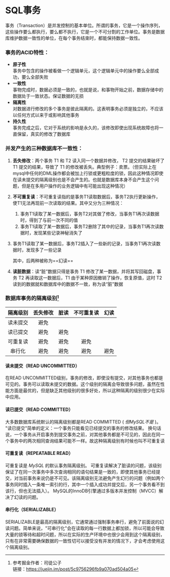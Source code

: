 # SQL事务

事务（Transaction）是并发控制的基本单位。所谓的事务，它是一个操作序列，这些操作要么都执行，要么都不执行，它是一个不可分割的工作单位。事务是数据库维护数据一致性的单位，在每个事务结束时，都能保持数据一致性。

### 事务的ACID特性：

- **原子性**  
    事务中包含的操作被看做一个逻辑单元，这个逻辑单元中的操作要么全部成功，要么全部失败
- **一致性**  
    事物完成时，数据必须是一致的，也就是说，和事物开始之前，数据存储中的数据处于一致状态。保证数据的无损
- **隔离性**  
    对数据进行修改的多个事务是彼此隔离的。这表明事务必须是独立的，不应该以任何方式以来于或影响其他事务
- **持久性**  
    事务完成之后，它对于系统的影响是永久的，该修改即使出现系统故障也将一直保留，真实的修改了数据库

### 并发产生的三种数据库不一致性：

1. **丢失修改**：两个事务 T1 和 T2 读入同一个数据并修改， T2 提交的结果破坏了 T1 提交的结果，导致了 T1 的修改被丢失。典型例子：卖票。（但实际上在mysql中任何的DML操作都会被加上行锁或更粗粒度的锁，因此这种情况即使在读未提交的隔离级别也是不会产生的。也就是数据库本身不会产生这个问题，但是在多用户操作的业务逻辑中有可能出现这种情况）
2. **不可重复读**：不可重复读指的是事务T1读取数据后，事务T2执行更新操作，使T1无法再现前一次读取的结果。其中又分为三种情况：
    
    1. 事务T1读取了某一数据后，事务T2对其做了修改，当事务T1再次读数据时，得到了与前一次不同的值
    2. 事务T1读取了某一数据后，事务T2删除了其中的记录，当事务T1再次读数据时，发现某些记录神秘消失了
3. 事务T1读取了某一数据后，事务T2插入了一些新的记录，当事务T1再次读数据时，发现多了一些记录
    
    其中，后两种被称为==幻读==
    
1. **读脏数据**：读“脏”数据只得是事务 T1 修改了某一数据，并将其写回磁盘，事务 T2 再读取这一数据后，T1 由于某种原因撤销了操作，恢复原值，这时 T2 读到的数据就和数据库中的数据不一致，称为读“脏”数据

### 数据库事务的隔离级别[^ref]

[^ref]: 参考掘金作者：司徒公子<br>链接：https://juejin.im/post/5c9756296fb9a070ad504a05

| 隔离级别 | 丢失修改 | 脏读 | 不可重复读 | 幻读 |
| :------: | :------: | :--: | :--------: | :--: |
| 读未提交 |   避免   |      |            |      |
| 读已提交 |   避免   | 避免 |            |      |
| 可重复读 |   避免   | 避免 |    避免    |      |
|  串行化  |   避免   | 避免 |    避免    | 避免 |

#### 读未提交（READ UNCOMMITTED）

在READ UNCOMMITTED级别，事务的修改，即使没有提交，对其他事务也都是可见的。事务可以读取未提交的数据。这个级别的隔离会导致很多问题，虽然在性能方面是最优的，但是缺乏其他级别的很多好处，所以这种隔离的级别很少在实际中应用。

#### 读已提交（READ COMMITTED）

大多数数据库系统默认的隔离级别都是READ COMMITTED ( _但MySQL不是_ )。
"读已提交"简单的定义：一个事务只能看见已经提交的事务的修改结果。
换句话说，一个事务从开启事务到提交事务之前，对其他事务都是不可见的，因此在同一个事务中的两次相同查询结果可能不一样。故这种隔离级别有时候也叫不可重复读

#### 可重复读（REPEATABLE READ）

可重复读是 _MySQL_ 的默认事务隔离级别。
可重复读解决了脏读的问题，该级别保证了在同一次事务中多次查询相同的语句结果是一致的，即使其他事务已经提交，对当前事务来说仍是不可见。该隔离级别无法避免产生幻行的问题（例如两个事务同时插入一条唯一索引的行，其中一个插入成功并提交后，另一个事务看不到该行，但也无法插入）。
MySQL的InnoDB引擎通过多版本并发控制（MVCC）解决了幻读的问题。

#### 串行化（SERIALIZABLE）

SERIALIZABLE是最高的隔离级别，它通常通过强制事务串行，避免了前面说的幻读问题。简单来说，"可串行化"会在读取的每一行数据上都加锁，所以可能会导致大量的锁等待和超时问题，所以在实际的生产环境中也很少会用到这个隔离级别，只有在非常需要确保数据的一致性切可以接受没有并发的情况下，才会考虑使用这个隔离级别。